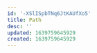 ```yaml
---
id: '-XSlISpbTNq6JtKAUfXo5'
title: Path
desc: ''
updated: 1639759645929
created: 1639759645929
---
```


